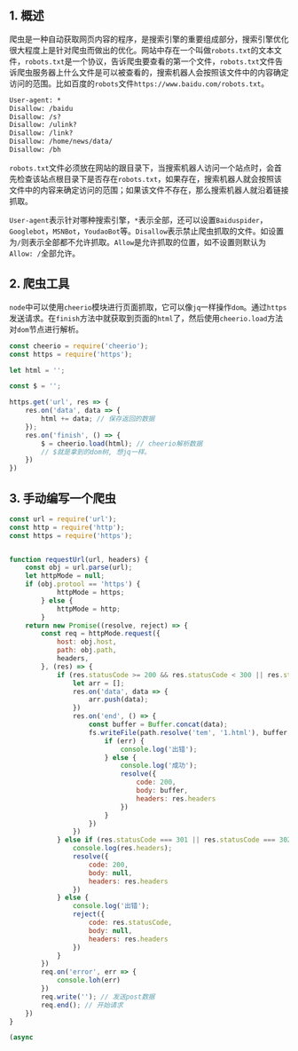 ## 1. 概述

爬虫是一种自动获取网页内容的程序，是搜索引擎的重要组成部分，搜索引擎优化很大程度上是针对爬虫而做出的优化。网站中存在一个叫做```robots.txt```的文本文件，```robots.txt```是一个协议，告诉爬虫要查看的第一个文件，```robots.txt```文件告诉爬虫服务器上什么文件是可以被查看的，搜索机器人会按照该文件中的内容确定访问的范围。比如百度的```robots```文件```https://www.baidu.com/robots.txt```。

```txt
User-agent: *
Disallow: /baidu
Disallow: /s?
Disallow: /ulink?
Disallow: /link?
Disallow: /home/news/data/
Disallow: /bh
```

```robots.txt```文件必须放在网站的跟目录下，当搜索机器人访问一个站点时，会首先检查该站点根目录下是否存在```robots.txt```，如果存在，搜索机器人就会按照该文件中的内容来确定访问的范围；如果该文件不存在，那么搜索机器人就沿着链接抓取。

```User-agent```表示针对哪种搜索引擎，```*```表示全部，还可以设置```Baiduspider```，```Googlebot```，```MSNBot```，```YoudaoBot```等。```Disallow```表示禁止爬虫抓取的文件。如设置为```/```则表示全部都不允许抓取。```Allow```是允许抓取的位置，如不设置则默认为```Allow: /```全部允许。

## 2. 爬虫工具

```node```中可以使用```cheerio```模块进行页面抓取，它可以像```jq```一样操作```dom```。通过```https```发送请求。在```finish```方法中就获取到页面的```html```了，然后使用```cheerio.load```方法对```dom```节点进行解析。

```js
const cheerio = require('cheerio');
const https = require('https');

let html = '';

const $ = '';

https.get('url', res => {
    res.on('data', data => {
        html += data; // 保存返回的数据
    });
    res.on('finish', () => {
        $ = cheerio.load(html); // cheerio解析数据
        // $就是拿到的dom树, 想jq一样。
    })
})
```

## 3. 手动编写一个爬虫

```js
const url = require('url');
const http = require('http');
const https = require('https');


function requestUrl(url, headers) {
    const obj = url.parse(url);
    let httpMode = null;
    if (obj.protool == 'https') {
            httpMode = https;
        } else {
            httpMode = http;
        }
    return new Promise((resolve, reject) => {
        const req = httpMode.request({
            host: obj.host,
            path: obj.path,
            headers,
        }, (res) => {
            if (res.statusCode >= 200 && res.statusCode < 300 || res.statusCode === 304) {
                let arr = [];
                res.on('data', data => {
                    arr.push(data);
                })
                res.on('end', () => {
                    const buffer = Buffer.concat(data);
                    fs.writeFile(path.resolve('tem', '1.html'), buffer, err => {
                        if (err) {
                            console.log('出错');
                        } else {
                            console.log('成功');
                            resolve({
                                code: 200,
                                body: buffer,
                                headers: res.headers
                            })
                        }
                    })
                })
            } else if (res.statusCode === 301 || res.statusCode === 302) {
                console.log(res.headers);
                resolve({
                    code: 200,
                    body: null,
                    headers: res.headers
                })
            } else {
                console.log('出错');
                reject({
                    code: res.statusCode,
                    body: null,
                    headers: res.headers
                })
            }
        })
        req.on('error', err => {
            console.loh(err)
        })
        req.write(''); // 发送post数据
        req.end(); // 开始请求
    })
}

(async 